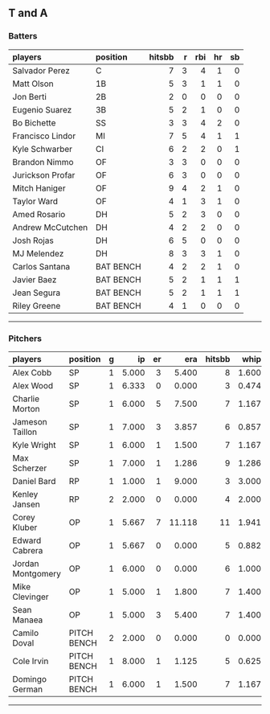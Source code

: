 ## T and A

### Batters

 
|players          |position  | hitsbb|  r| rbi| hr| sb| 
|:----------------|:---------|------:|--:|---:|--:|--:| 
|Salvador Perez   |C         |      7|  3|   4|  1|  0| 
|Matt Olson       |1B        |      5|  3|   1|  1|  0| 
|Jon Berti        |2B        |      2|  0|   0|  0|  0| 
|Eugenio Suarez   |3B        |      5|  2|   1|  0|  0| 
|Bo Bichette      |SS        |      3|  3|   4|  2|  0| 
|Francisco Lindor |MI        |      7|  5|   4|  1|  1| 
|Kyle Schwarber   |CI        |      6|  2|   2|  0|  1| 
|Brandon Nimmo    |OF        |      3|  3|   0|  0|  0| 
|Jurickson Profar |OF        |      6|  3|   0|  0|  0| 
|Mitch Haniger    |OF        |      9|  4|   2|  1|  0| 
|Taylor Ward      |OF        |      4|  1|   3|  1|  0| 
|Amed Rosario     |DH        |      5|  2|   3|  0|  0| 
|Andrew McCutchen |DH        |      4|  2|   2|  0|  0| 
|Josh Rojas       |DH        |      6|  5|   0|  0|  0| 
|MJ Melendez      |DH        |      8|  3|   3|  1|  0| 
|Carlos Santana   |BAT BENCH |      4|  2|   2|  1|  0| 
|Javier Baez      |BAT BENCH |      5|  2|   1|  1|  1| 
|Jean Segura      |BAT BENCH |      5|  2|   1|  1|  1| 
|Riley Greene     |BAT BENCH |      4|  1|   0|  0|  0| 

* * *

### Pitchers

 
|players           |position    |  g|    ip| er|    era| hitsbb|  whip| so|  w| sv| 
|:-----------------|:-----------|--:|-----:|--:|------:|------:|-----:|--:|--:|--:| 
|Alex Cobb         |SP          |  1| 5.000|  3|  5.400|      8| 1.600|  7|  0|  0| 
|Alex Wood         |SP          |  1| 6.333|  0|  0.000|      3| 0.474|  5|  1|  0| 
|Charlie Morton    |SP          |  1| 6.000|  5|  7.500|      7| 1.167|  7|  0|  0| 
|Jameson Taillon   |SP          |  1| 7.000|  3|  3.857|      6| 0.857|  6|  1|  0| 
|Kyle Wright       |SP          |  1| 6.000|  1|  1.500|      7| 1.167|  5|  1|  0| 
|Max Scherzer      |SP          |  1| 7.000|  1|  1.286|      9| 1.286|  6|  0|  0| 
|Daniel Bard       |RP          |  1| 1.000|  1|  9.000|      3| 3.000|  1|  0|  1| 
|Kenley Jansen     |RP          |  2| 2.000|  0|  0.000|      4| 2.000|  3|  0|  1| 
|Corey Kluber      |OP          |  1| 5.667|  7| 11.118|     11| 1.941|  4|  0|  0| 
|Edward Cabrera    |OP          |  1| 5.667|  0|  0.000|      5| 0.882|  6|  1|  0| 
|Jordan Montgomery |OP          |  1| 6.000|  0|  0.000|      6| 1.000|  8|  1|  0| 
|Mike Clevinger    |OP          |  1| 5.000|  1|  1.800|      7| 1.400|  3|  1|  0| 
|Sean Manaea       |OP          |  1| 5.000|  3|  5.400|      7| 1.400|  4|  0|  0| 
|Camilo Doval      |PITCH BENCH |  2| 2.000|  0|  0.000|      0| 0.000|  2|  0|  2| 
|Cole Irvin        |PITCH BENCH |  1| 8.000|  1|  1.125|      5| 0.625|  6|  0|  0| 
|Domingo German    |PITCH BENCH |  1| 6.000|  1|  1.500|      7| 1.167|  4|  0|  0| 


* * *


